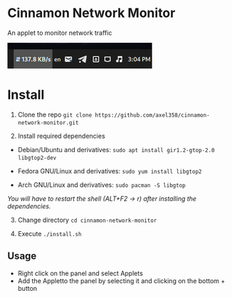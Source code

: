 # Cinnamon Network Monitor
An applet to monitor network traffic

![Screenshot](screenshot.png)

# Install
1. Clone the repo
```git clone https://github.com/axel358/cinnamon-network-monitor.git```

2. Install required dependencies 

- Debian/Ubuntu and derivatives:
```sudo apt install gir1.2-gtop-2.0 libgtop2-dev```

- Fedora GNU/Linux and derivatives:
```sudo yum install libgtop2```

- Arch GNU/Linux and derivatives:
```sudo pacman -S libgtop```

_You will have to restart the shell (ALT+F2 → r) after installing the dependencies._

3. Change directory ```cd cinnamon-network-monitor```

4. Execute ```./install.sh```

## Usage
- Right click on the panel and select Applets
- Add the Appletto the panel by selecting it and clicking on the bottom + button
